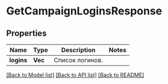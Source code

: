 # GetCampaignLoginsResponse

## Properties

Name | Type | Description | Notes
------------ | ------------- | ------------- | -------------
**logins** | **Vec<String>** | Список логинов. | 

[[Back to Model list]](../README.md#documentation-for-models) [[Back to API list]](../README.md#documentation-for-api-endpoints) [[Back to README]](../README.md)


